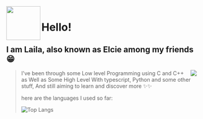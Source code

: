 <img align='left' src="https://media.giphy.com/media/Cmr1OMJ2FN0B2/giphy.gif" width="90" >

#   Hello!

## I am Laila, also known as Elcie among my friends 😁
<!-- <img align='right' src="https://media.giphy.com/media/M9gbBd9nbDrOTu1Mqx/giphy.gif" width="230">
-->
 <img align='right' src="https://media.giphy.com/media/v1.Y2lkPTc5MGI3NjExdWtqNng3ZGQwZWdwcXNibXdoemJ6b3NsbHUwbTdyd2hpeXY0NzF0NCZlcD12MV9pbnRlcm5hbF9naWZfYnlfaWQmY3Q9Zw/L1R1tvI9svkIWwpVYr/giphy.gif" w="220">

>   I've been through some Low level Programming using C and C++  as Well as Some High Level With typescript, Python and some other stuff, And still aiming to learn and discover more ✨✨
 >
>    here are the languages I used so far:
 >
>   ![Top Langs](https://github-readme-stats.vercel.app/api/top-langs/?username=laila-chk&theme=material-palenight&hide_progress=true)



<!--
**🐱 Some Of My GitHub Data** 

> 📦 185.7 kB Used in GitHub's Storage 
 > 
> 🏆 11 Contributions in the Year 2024
 > 
> 📜 21 Public Repositories 
 > 
> 🔑 23 Private Repositories 
-->
